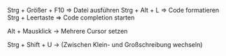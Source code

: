 Strg + Größer + F10 => Datei ausführen
Strg + Alt + L => Code formatieren
Strg + Leertaste => Code completion starten

Alt + Mausklick -> Mehrere Cursor setzen

Strg + Shift + U -> (Zwischen Klein- und Großschreibung wechseln)
